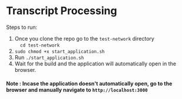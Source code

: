 # Transcript Processing

Steps to run:

1. Once you clone the repo go to the `test-network` directory <br />
   &emsp;`cd test-network`
2. `sudo chmod +x start_application.sh`
3. Run `./start_application.sh`
4. Wait for the build and the application will automatically open in the browser.

#### Note : Incase the application doesn't automatically open, go to the browser and manually navigate to `http://localhost:3000`
